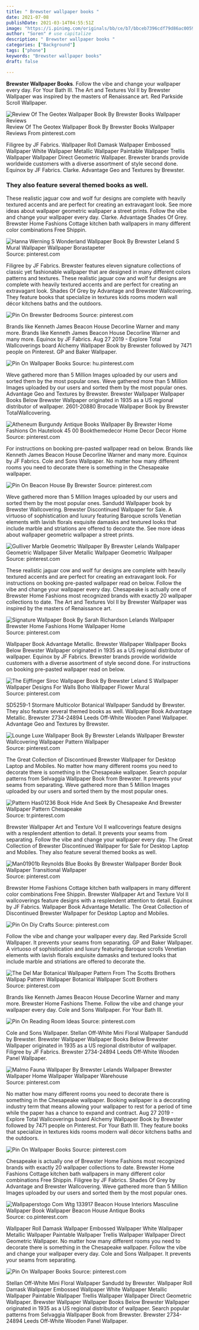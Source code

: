 ```yaml
---
title: " Brewster wallpaper books "
date: 2021-07-08
publishDate: 2021-03-14T04:55:51Z
image: "https://i.pinimg.com/originals/bb/ce/b7/bbceb7396cdf79d86ac00597c4b36e58.jpg"
author: "Soren" # use capitalize
description: " Brewster wallpaper books "
categories: ["Background"]
tags: ["phone"]
keywords: "Brewster wallpaper books"
draft: false

---
```



**Brewster Wallpaper Books**. Follow the vibe and change your wallpaper every day. For Your Bath III. The Art and Textures Vol II by Brewster Wallpaper was inspired by the masters of Renaissance art. Red Parkside Scroll Wallpaper.

![Review Of The Geotex Wallpaper Book By Brewster Books Wallpaper Reviews](https://i.pinimg.com/originals/2a/7d/fa/2a7dfa518d1a9e216bfbb4f536da1afd.jpg "Review Of The Geotex Wallpaper Book By Brewster Books Wallpaper Reviews")
Review Of The Geotex Wallpaper Book By Brewster Books Wallpaper Reviews From pinterest.com


Filigree by JF Fabrics. Wallpaper Roll Damask Wallpaper Embossed Wallpaper White Wallpaper Metallic Wallpaper Paintable Wallpaper Trellis Wallpaper Wallpaper Direct Geometric Wallpaper. Brewster brands provide worldwide customers with a diverse assortment of style second done. Equinox by JF Fabrics. Clarke. Advantage Geo and Textures by Brewster.

### They also feature several themed books as well.

These realistic jaguar cow and wolf fur designs are complete with heavily textured accents and are perfect for creating an extravagant look. See more ideas about wallpaper geometric wallpaper a street prints. Follow the vibe and change your wallpaper every day. Clarke. Advantage Shades Of Grey. Brewster Home Fashions Cottage kitchen bath wallpapers in many different color combinations Free Shippin.


![Hanna Werning S Wonderland Wallpaper Book By Brewster Leland S Mural Wallpaper Wallpaper Borastapeter](https://i.pinimg.com/originals/90/54/27/90542791c27eee892ba36bb11dfc908d.jpg "Hanna Werning S Wonderland Wallpaper Book By Brewster Leland S Mural Wallpaper Wallpaper Borastapeter")
Source: pinterest.com

Filigree by JF Fabrics. Brewster features eleven signature collections of classic yet fashionable wallpaper that are designed in many different colors patterns and textures. These realistic jaguar cow and wolf fur designs are complete with heavily textured accents and are perfect for creating an extravagant look. Shades Of Grey by Advantage and Brewster Wallcovering. They feature books that specialize in textures kids rooms modern wall décor kitchens baths and the outdoors.

![Pin On Brewster Bedrooms](https://i.pinimg.com/originals/f3/58/34/f35834d66ffc095f7ece2cad5fc603a6.jpg "Pin On Brewster Bedrooms")
Source: pinterest.com

Brands like Kenneth James Beacon House Decorline Warner and many more. Brands like Kenneth James Beacon House Decorline Warner and many more. Equinox by JF Fabrics. Aug 27 2019 - Explore Total Wallcoverings board Alchemy Wallpaper Book by Brewster followed by 7471 people on Pinterest. GP and Baker Wallpaper.

![Pin On Wallpaper Books](https://i.pinimg.com/564x/f5/4b/80/f54b80e06c929a4d4ae82f0bfb4c6a5e.jpg "Pin On Wallpaper Books")
Source: hu.pinterest.com

Weve gathered more than 5 Million Images uploaded by our users and sorted them by the most popular ones. Weve gathered more than 5 Million Images uploaded by our users and sorted them by the most popular ones. Advantage Geo and Textures by Brewster. Brewster Wallpaper Wallpaper Books Below Brewster Wallpaper originated in 1935 as a US regional distributor of wallpaper. 2601-20880 Brocade Wallpaper Book by Brewster TotalWallcovering.

![Atheneum Burgundy Antique Books Wallpaper By Brewster Home Fashions On Hautelook 45 00 Bookthemedecor Home Decor Decor Home](https://i.pinimg.com/originals/7b/af/f7/7baff786b60605b677baff8b73a50db8.jpg "Atheneum Burgundy Antique Books Wallpaper By Brewster Home Fashions On Hautelook 45 00 Bookthemedecor Home Decor Decor Home")
Source: pinterest.com

For instructions on booking pre-pasted wallpaper read on below. Brands like Kenneth James Beacon House Decorline Warner and many more. Equinox by JF Fabrics. Cole and Sons Wallpaper. No matter how many different rooms you need to decorate there is something in the Chesapeake wallpaper.

![Pin On Beacon House By Brewster](https://i.pinimg.com/564x/2b/fe/2d/2bfe2d778f413a43edefcf1f0d8708f9.jpg "Pin On Beacon House By Brewster")
Source: pinterest.com

Weve gathered more than 5 Million Images uploaded by our users and sorted them by the most popular ones. Sandudd Wallpaper book by Brewster Wallcovering. Brewster Discontinued Wallpaper for Sale. A virtuoso of sophistication and luxury featuring Baroque scrolls Venetian elements with lavish florals exquisite damasks and textured looks that include marble and striations are offered to decorate the. See more ideas about wallpaper geometric wallpaper a street prints.

![Gulliver Marble Geometric Wallpaper By Brewster Lelands Wallpaper Geometric Wallpaper Silver Metallic Wallpaper Geometric Wallpaper](https://i.pinimg.com/564x/75/70/43/7570438dffe640bbdcc91ef9af939bf1.jpg "Gulliver Marble Geometric Wallpaper By Brewster Lelands Wallpaper Geometric Wallpaper Silver Metallic Wallpaper Geometric Wallpaper")
Source: pinterest.com

These realistic jaguar cow and wolf fur designs are complete with heavily textured accents and are perfect for creating an extravagant look. For instructions on booking pre-pasted wallpaper read on below. Follow the vibe and change your wallpaper every day. Chesapeake is actually one of Brewster Home Fashions most recognized brands with exactly 20 wallpaper collections to date. The Art and Textures Vol II by Brewster Wallpaper was inspired by the masters of Renaissance art.

![Signature Wallpaper Book By Sarah Richardson Lelands Wallpaper Brewster Home Fashions Home Wallpaper Home](https://i.pinimg.com/474x/b7/4b/1c/b74b1ce896610b48bb64c7d79d052904.jpg "Signature Wallpaper Book By Sarah Richardson Lelands Wallpaper Brewster Home Fashions Home Wallpaper Home")
Source: pinterest.com

Wallpaper Book Advantage Metallic. Brewster Wallpaper Wallpaper Books Below Brewster Wallpaper originated in 1935 as a US regional distributor of wallpaper. Equinox by JF Fabrics. Brewster brands provide worldwide customers with a diverse assortment of style second done. For instructions on booking pre-pasted wallpaper read on below.

![The Eijffinger Siroc Wallpaper Book By Brewster Leland S Wallpaper Wallpaper Designs For Walls Boho Wallpaper Flower Mural](https://i.pinimg.com/564x/51/56/cc/5156ccb0f315a12e0942e733a767d5e1.jpg "The Eijffinger Siroc Wallpaper Book By Brewster Leland S Wallpaper Wallpaper Designs For Walls Boho Wallpaper Flower Mural")
Source: pinterest.com

SD5259-1 Stormare Multicolor Botanical Wallpaper Sandudd by Brewster. They also feature several themed books as well. Wallpaper Book Advantage Metallic. Brewster 2734-24894 Leeds Off-White Wooden Panel Wallpaper. Advantage Geo and Textures by Brewster.

![Lounge Luxe Wallpaper Book By Brewster Lelands Wallpaper Brewster Wallcovering Wallpaper Pattern Wallpaper](https://i.pinimg.com/474x/80/40/ae/8040ae26b9f2ad2dcfd286a623450809.jpg "Lounge Luxe Wallpaper Book By Brewster Lelands Wallpaper Brewster Wallcovering Wallpaper Pattern Wallpaper")
Source: pinterest.com

The Great Collection of Discontinued Brewster Wallpaper for Desktop Laptop and Mobiles. No matter how many different rooms you need to decorate there is something in the Chesapeake wallpaper. Search popular patterns from Selvaggia Wallpaper Book from Brewster. It prevents your seams from separating. Weve gathered more than 5 Million Images uploaded by our users and sorted them by the most popular ones.

![Pattern Has01236 Book Hide And Seek By Chesapeake And Brewster Wallpaper Pattern Chesapeake](https://i.pinimg.com/originals/1e/a5/ee/1ea5ee9fa456ac7199a3eef18ddce055.jpg "Pattern Has01236 Book Hide And Seek By Chesapeake And Brewster Wallpaper Pattern Chesapeake")
Source: tr.pinterest.com

Brewster Wallpaper Art and Texture Vol II wallcoverings feature designs with a resplendent attention to detail. It prevents your seams from separating. Follow the vibe and change your wallpaper every day. The Great Collection of Brewster Discontinued Wallpaper for Sale for Desktop Laptop and Mobiles. They also feature several themed books as well.

![Man01901b Reynolds Blue Books By Brewster Wallpaper Border Book Wallpaper Transitional Wallpaper](https://i.pinimg.com/originals/63/92/57/6392578303a5474f041cc39f9a54b7fb.jpg "Man01901b Reynolds Blue Books By Brewster Wallpaper Border Book Wallpaper Transitional Wallpaper")
Source: pinterest.com

Brewster Home Fashions Cottage kitchen bath wallpapers in many different color combinations Free Shippin. Brewster Wallpaper Art and Texture Vol II wallcoverings feature designs with a resplendent attention to detail. Equinox by JF Fabrics. Wallpaper Book Advantage Metallic. The Great Collection of Discontinued Brewster Wallpaper for Desktop Laptop and Mobiles.

![Pin On Diy Crafts](https://i.pinimg.com/originals/0d/6a/0c/0d6a0cc25a121883170ee913bea4b671.jpg "Pin On Diy Crafts")
Source: pinterest.com

Follow the vibe and change your wallpaper every day. Red Parkside Scroll Wallpaper. It prevents your seams from separating. GP and Baker Wallpaper. A virtuoso of sophistication and luxury featuring Baroque scrolls Venetian elements with lavish florals exquisite damasks and textured looks that include marble and striations are offered to decorate the.

![The Del Mar Botanical Wallpaper Pattern From The Scotts Brothers Wallpap Pattern Wallpaper Botanical Wallpaper Scott Brothers](https://i.pinimg.com/originals/5b/22/8b/5b228ba63fd93171756d8925eb0c2ff9.jpg "The Del Mar Botanical Wallpaper Pattern From The Scotts Brothers Wallpap Pattern Wallpaper Botanical Wallpaper Scott Brothers")
Source: pinterest.com

Brands like Kenneth James Beacon House Decorline Warner and many more. Brewster Home Fashions Theme. Follow the vibe and change your wallpaper every day. Cole and Sons Wallpaper. For Your Bath III.

![Pin On Reading Room Ideas](https://i.pinimg.com/originals/3e/ce/d1/3eced1cee1f4ed1dd8650a0ca91f9fa6.jpg "Pin On Reading Room Ideas")
Source: pinterest.com

Cole and Sons Wallpaper. Stellan Off-White Mini Floral Wallpaper Sandudd by Brewster. Brewster Wallpaper Wallpaper Books Below Brewster Wallpaper originated in 1935 as a US regional distributor of wallpaper. Filigree by JF Fabrics. Brewster 2734-24894 Leeds Off-White Wooden Panel Wallpaper.

![Malmo Fauna Wallpaper By Brewster Lelands Wallpaper Brewster Wallpaper Home Wallpaper Wallpaper Warehouse](https://i.pinimg.com/564x/6d/91/c4/6d91c46766ee6f7ab038052b99126f36.jpg "Malmo Fauna Wallpaper By Brewster Lelands Wallpaper Brewster Wallpaper Home Wallpaper Wallpaper Warehouse")
Source: pinterest.com

No matter how many different rooms you need to decorate there is something in the Chesapeake wallpaper. Booking wallpaper is a decorating industry term that means allowing your wallpaper to rest for a period of time while the paper has a chance to expand and contract. Aug 27 2019 - Explore Total Wallcoverings board Alchemy Wallpaper Book by Brewster followed by 7471 people on Pinterest. For Your Bath III. They feature books that specialize in textures kids rooms modern wall décor kitchens baths and the outdoors.

![Pin On Wallpaper Books](https://i.pinimg.com/564x/d8/aa/58/d8aa58191b0d2f36fbb41c6338bf17b5.jpg "Pin On Wallpaper Books")
Source: pinterest.com

Chesapeake is actually one of Brewster Home Fashions most recognized brands with exactly 20 wallpaper collections to date. Brewster Home Fashions Cottage kitchen bath wallpapers in many different color combinations Free Shippin. Filigree by JF Fabrics. Shades Of Grey by Advantage and Brewster Wallcovering. Weve gathered more than 5 Million Images uploaded by our users and sorted them by the most popular ones.

![Wallpaperstogo Com Wtg 133917 Beacon House Interiors Masculine Wallpaper Book Wallpaper Beacon House Antique Books](https://i.pinimg.com/originals/96/5c/33/965c33484bfc2a5b4668c7580c9968c6.jpg "Wallpaperstogo Com Wtg 133917 Beacon House Interiors Masculine Wallpaper Book Wallpaper Beacon House Antique Books")
Source: co.pinterest.com

Wallpaper Roll Damask Wallpaper Embossed Wallpaper White Wallpaper Metallic Wallpaper Paintable Wallpaper Trellis Wallpaper Wallpaper Direct Geometric Wallpaper. No matter how many different rooms you need to decorate there is something in the Chesapeake wallpaper. Follow the vibe and change your wallpaper every day. Cole and Sons Wallpaper. It prevents your seams from separating.

![Pin On Wallpaper Books](https://i.pinimg.com/originals/bb/ce/b7/bbceb7396cdf79d86ac00597c4b36e58.jpg "Pin On Wallpaper Books")
Source: pinterest.com

Stellan Off-White Mini Floral Wallpaper Sandudd by Brewster. Wallpaper Roll Damask Wallpaper Embossed Wallpaper White Wallpaper Metallic Wallpaper Paintable Wallpaper Trellis Wallpaper Wallpaper Direct Geometric Wallpaper. Brewster Wallpaper Wallpaper Books Below Brewster Wallpaper originated in 1935 as a US regional distributor of wallpaper. Search popular patterns from Selvaggia Wallpaper Book from Brewster. Brewster 2734-24894 Leeds Off-White Wooden Panel Wallpaper.

